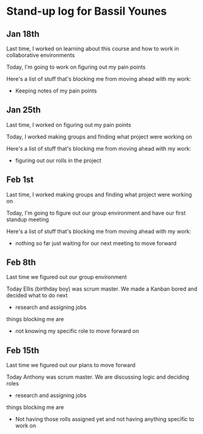 # Stand-up log for Bassil Younes

## Jan 18th

Last time, I worked on learning about this course and how to work in collaborative environments

Today, I'm going to work on figuring out my pain points

Here's a list of stuff that's blocking me from moving ahead with my work:

- Keeping notes of my pain points

## Jan 25th

Last time, I worked on figuring out my pain points

Today, I worked making groups and finding what project were working on

Here's a list of stuff that's blocking me from moving ahead with my work:

- figuring out our rolls in the project

## Feb 1st

Last time, I worked making groups and finding what project were working on

Today, I'm going to figure out our group environment and have our first standup meeting

Here's a list of stuff that's blocking me from moving ahead with my work:

- nothing so far just waiting for our next meeting to move forward

## Feb 8th

Last time we figured out our group environment

Today Ellis (birthday boy) was scrum master. We made a Kanban bored and decided what to do next

- research and assigning jobs

things blocking me are

- not knowing my specific role to move forward on

## Feb 15th

Last time we figured out our plans to move forward

Today Anthony was scrum master. We are discussing logic and deciding roles

- research and assigning jobs

things blocking me are

- Not having those rolls assigned yet and not having anything specific to work on
